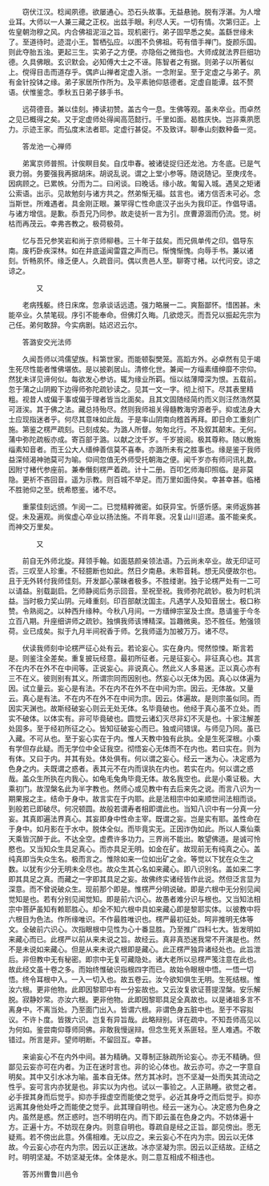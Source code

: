 <!-- { "loadSidebar": true } -->
　　窃伏江汉。稔闻夙德。欲屡通心。恐石头故事。无益悬驰。脱有浮湛。为人增业耳。大师以一人兼三藏之正权。出兹手眼。利尽人天。一切有情。次第归正。上佐皇朝沕穆之风。内合佛祖泥洹之旨。现机密行。弟子固早悉之矣。盖繇世缘未了。至道待时。迹混小王。暂栖弘应。以图不负佛祖。苟有借手禅门。旋颜乐国。则此夺胎五浊。更起三生。实弟子之方便。亦隐俗之微指也。大师成就法界巨细功德。久具佛眼。玄识默会。必知傅大士之不诬。陈智者之有据。则弟子以所著似上。傥得目击而道存乎。偶庐山禅者定虚入浙。一念附呈。至于定虚之与弟子。夙有金针投钵之缘。弟子家居所作所为。及平素驰仰慈德者。定虚自能谭。兹不赘语。伏惟鉴念。季秋五日弟子鉹手书。

　　远荷德音。兼以佳刻。捧读初赞。盖古今一息。生佛等观。虽未卒业。而卓然之见已概得之矣。又于定虚师处得闻高范懿行。千里如面。曷胜庆快。岂非乘夙愿力。示迹王家。而弘度末法者耶。定虚行甚促。不及致详。聊奉山刻数种备一览。

　　答龙池一心禅师

　　弟寓京师普照。计俟瞑目矣。自戊申春。被诸徒捉归还龙池。方冬底。已是气衰力弱。务要强我再据胡床。胡说乱说。谓之上堂小参等。随说随记。至庚戌冬。因病顾之。已累帙。分而为二。曰闲谈。曰晚话。缘小故。匍匐入城。遇吴之矩诸公索语。出示。见故勉刻与诸方共之。然弟惭无福。兹言也。诸方信否未可必。念当斯世。所难遇者。具金刚正眼。兼罕得亡性命底汉子出头为我印正。作倡导语。与诸方增信。是歉。忝吾兄乃同参。故走徒祈一言为引。庶曹源涸而仍流。觉。树枯而再茂云。幸弗吝教之。极荷极荷。

　　忆与吾兄参笑岩和尚于京师柳巷。三十年于兹矣。而兄佩单传之印。倡导东南。废朽卧疾深林。如在井底遥闻雷霆之声而已。惭愧惭愧。向辱手书。兼以诸刻。忻畅夙怀。缘乏便人。久疏音问。偶以贵邑人至。聊寄寸楮。以代问安。谅之谅之。

　　　　又

　　老病残躯。终日床席。忽承谈话远遗。强力略展一二。爽豁鄙怀。惜困甚。未能卒业。久禁笔砚。序引不能奉命。但佛灯久晦。几欲熄灭。而吾兄以振起先宗为己任。弟何敢辞。今实病剧。姑迟迟云尔。

　　答潞安交光法师

　　久闻吾师以鸿儒望族。科第世家。而能顿裂樊笼。高蹈方外。必卓然有见于竭生死尽性能者惟佛堪依。是以披剃居山。清修化世。兼闻一方缁素缙绅靡不宗仰。然犹未详见谛何似。每欲发心参访。辄为缘业所羁。恒以祜薄障深为恨。五载前。忽于蒲之山阴殿下边得师弥陀疏钞读之。见其一文一字。彻上彻下。尽其表里精粗。视昔人或偏于事或偏于理者皆当北面矣。且其文固随经简约而义则汪然浩然莫可涯涘。其于佛之法。藏总持殆尽。然则我师祖关得髓教海穷源者乎。抑或法身大士应现指迷者乎。何尽其意味如此哉。于是率山阴南向稽首再拜。即日命工重刻广施。第鉴之楞严疏刻。已刻成矣。为潞人所督。匆匆北行。不及叙其颠末。无何。蒲中弥陀疏板亦成。寄百部于潞。以献之沈千岁。千岁披阅。极其尊称。随以散施缁素知音者。而王公大人缙绅善信莫不喜奉。亦潞所未有之胜事也。缘是鉴于我师益深倾渴神驰莫可为喻。仰间忽值无外师受托朝海之便。闻千岁亦有师问讯礼数。因附寸楮代参座前。兼奉僭刻楞严着疏。计十二册。百叩乞师海印照临。是非莫隐。更祈不吝回音。遥为示教。则百城不举足。而万里如面侍矣。幸甚幸甚。临楮不胜驰仰之至。统希愍鉴。诸不尽。

　　重蒙佳刻远颁。乍阅一二。已觉精粹微密。如获异宝。忻感忻感。来师返旆甚促。未及遍观。尚俟虚心卒业以扬法施。不肖年衰。况复山川迢递。虽不能亲炙。而神交万里矣。

　　　　又

　　前自无外师北旋。拜领手翰。如面慈颜亲领法语。乃云尚未卒业。故无印证可否。三叹至人珍重。不轻臆断也如此。然日夕南悬。未聆音耗。想无风便故尔也。且于无外转付我师佳刻。开发鄙心蒙昧者极多。不胜缕谢。独于论楞严处有一二可以请益。别载副启。乞师静阅后务示回音。至祝至祝。我师弥陀疏钞。极为时机洪益。当时极力奖山阴。元峰重刻。印百部献沈国主。凡遇学人及知音居士。极口称赞。令熟阅之。以种西升缘种。今秋八月间。一方缙绅宗室及士庶。恳请鉴于今冬立百八期。升座细讲师之疏钞。独惧我师该博精深。旨趣微奥。恐不胜任。勉强领荷。业已成矣。拟于九月半间祝香于师。乞我师遥为加被万万。诸不尽。

　　伏读我师刻中论楞严征心处有云。若论妄心。实在身内。愕然惊悚。斯言若是。则鉴注全差矣。重复披玩经意。最初所征者。元是征妄心。非征真心也。其言不在内不在外不在中间等。正说妄心。非说真心。然此义人多易迷。正以真心亦有三不在义。彼则别有其义。所谓宗同而因别也。然妄心以无体为因。真心以体遍为因。试立量云。妄心是有法。不在内不在外不在中间为宗。因云。无体故。又量云。真心是有法。不在内不在外不在中间为宗。因云。体遍故。是则宗虽似同。而因实天渊也。故斯经破妄心则云无处无体。名毕竟破也。他经于真心虽不立处。而实不破体。以体实有。非可毕竟破也。圆觉云诸幻灭尽非幻不灭是也。十家注解差处固多。至于经初所征之心。皆知征破妄心而已。独或问错误。与师见乃同。虽已入藏。不可从也。至于妄心实在于内。惟人天教中独有此执。全是生死深根。小乘有学但存此疑。而无学位中全证我空。彻悟妄心无体而不在内也。若曰实在。则为有体。又曰于内。并其有处。体处俱有。何以谓之妄心。经云一迷为心。决定惑为色身之内。夫既谓之惑者。表其元不在内而误执在内也。若实在内。何以谓之惑哉。盖众生所执在内我心。如龟毛兔角毕竟无体。故名我空也。此是小乘证极。大乘初门。故涅槃名此为半字教也。然师心或见教中有去后来先之说。而言八识为一期果报之主。结命于身中。故言实在于内耶。此是法相宗中如来顺世间法相而谈。到般若已即破尽。何况顿圆。故般若谓寿者相即谓此也。当知八识中有一分真一分妄。其真即遍法界真心。其妄即身中性命主宰。既谓之妄。岂是实有耶。盖性命在于身中。如月影在于水中。脱体全似。而毕竟实无。正因诈伪如此。所以人乘仙乘天乘皆沉醉于此。不达全空。虚费许多功力。三界尚不能出。敢望佛道。是诚可怜愍也。又当知众生具足真心。而亦具足无明。如金在矿。故现前无有纯真之心。盖纯真即当失众生名。极而言之。惟除如来一位如出矿之金。等觉以下犹在众生之数。以犹有少分无明未全尽也。故众生其心名如来藏心。即八识别名。盖如来二字即其具足之真。而藏之一字即其具足之妄。故佛终实诸经皆作此说。然但泛言显为深意。而不曾说破众生。现前那个即是。惟楞严分明说破。即是六根中无分别见闻觉知是也。若有分别见闻觉知。即是前六识心。故愚者难分识与根也。又当知法相宗中菩萨虽知有赖耶胜心。却全不知六根中具如来藏心即是黎耶实体。以彼教中将六根目为色法。作所缘唯识。不作最胜唯识也。楞严最初征处。呵非推明无体等文。全破前六识心。次指眼根中见性为心十番显胜。乃至推广四科七大。皆发明如来藏心而已。此楞严以前从来未说之旨。故经云。真非真恐迷我常不开演是也。然不是未说如来藏心。但是从来未说六根即是藏心。此正楞严独异诸经处也。此旨泄后。非但教中无有秘密。即宗中无复可藏隐处。诸大老所以忌楞严笺注意在此也。故此经文虽十卷之多。而始终惟破识指根四字而已。故始令眼根中悟。一悟一切悟。终令耳根中入。一入一切入也。故五卷云。汝今欲知俱生无明。生死结根。惟汝六根。更非他物。此即因黎耶中有一分妄故也。又云汝复欲证菩提涅槃。安乐解脱。寂静妙常。亦汝六根。更非他物。此即因黎耶具足全真故也。以是诸祖多言不离身中。不离当处。乃至面门出入。皆谓六根。非谓色身五脏中也。至于不容拟议。不许卜度。皆拨六识。岂复有异旨哉。此略辩别。详在疏中。不知吾师高见以为何如。鉴尝南仰尊师同佛。非敢我慢逞辩。但念生死关系匪轻。至人难遇。不敢错过。所言是非。望师明断。不留回互。幸甚。

　　来谕妄心不在内外中间。甚为精确。又尊制正脉疏所论妄心。亦无不精确。但鄙见云妄亦可在内者。为正在迷时言也。非的论心体也。故云亦可。亦之一字意自明矣。其中又引水冰为喻。虽本自无体。然方其冰时。岂不坚凝一处而失其流动之性乎。妄可言内亦犹是也。非实以为内也。试以一事验之。人正熟睡。欲觉之者。必手挃其身而后觉乎。抑亦手挃虚空而能使之觉乎。必近其身呼之而后觉乎。抑亦远离其身他处呼之而能使之觉乎。此其理自明也。经云一迷为心。决定惑为色身之内。虽然是惑。然正惑时。岂不明明在内。而下即云虽在色身之内。不妨体遍十方。正遍十方。不妨现在身内。则意自明也。尊疏自是经之正旨。鄙见傍出。愿无疑焉。若不傍出此意。外儒相难。无以应之。来云妄心不在内为宗。因云以无体故。今云妄心亦在内为宗。因云以正迷故。冰亦坚凝为宗。因云以正结故。正结之时。明明坚凝。不妨坚凝无体。全体是水。则二意互相成不相违也。

　　答苏州曹鲁川邑令

